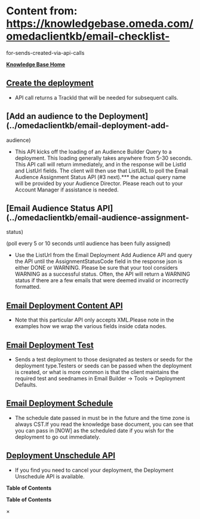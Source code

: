 # Content from: https://knowledgebase.omeda.com/omedaclientkb/email-checklist-
for-sends-created-via-api-calls

[**Knowledge Base Home**](../omedaclientkb/)

## [Create the deployment](../omedaclientkb/email-deployment)

  * API call returns a TrackId that will be needed for subsequent calls.

## [Add an audience to the Deployment](../omedaclientkb/email-deployment-add-
audience)

  * This API kicks off the loading of an Audience Builder Query to a deployment. This loading generally takes anywhere from 5-30 seconds. This API call will return immediately, and in the response will be ListId and ListUrl fields. The client will then use that ListURL to poll the Email Audience Assignment Status API (#3 next).*** the actual query name will be provided by your Audience Director. Please reach out to your Account Manager if assistance is needed.

## [Email Audience Status API](../omedaclientkb/email-audience-assignment-
status)

(poll every 5 or 10 seconds until audience has been fully assigned)

  * Use the ListUrl from the Email Deployment Add Audience API and query the API until the AssignmentStatusCode field in the response json is either DONE or WARNING. Please be sure that your tool considers WARNING as a successful status. Often, the API will return a WARNING status if there are a few emails that were deemed invalid or incorrectly formatted.

## [Email Deployment Content API](../omedaclientkb/email-deployment-content)

  * Note that this particular API only accepts XML.Please note in the examples how we wrap the various fields inside cdata nodes.

## [Email Deployment Test](../omedaclientkb/email-deployment-test)

  * Sends a test deployment to those designated as testers or seeds for the deployment type.Testers or seeds can be passed when the deployment is created, or what is more common is that the client maintains the required test and seednames in Email Builder -> Tools -> Deployment Defaults.

## [Email Deployment Schedule](../omedaclientkb/email-deployment-schedule)

  * The schedule date passed in must be in the future and the time zone is always CST.If you read the knowledge base document, you can see that you can pass in [NOW] as the scheduled date if you wish for the deployment to go out immediately.

## [Deployment Unschedule API](../omedaclientkb/email-deployment-unschedule)

  * If you find you need to cancel your deployment, the Deployment Unschedule API is available.

**Table of Contents**

**Table of Contents**

×

